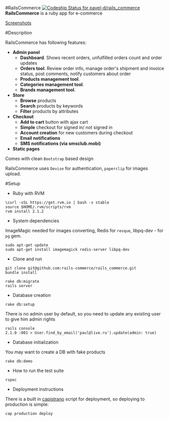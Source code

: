 #RailsCommerce [![Codeship Status for pavel-d/rails_commerce](https://codeship.com/projects/e663d800-b508-0132-138f-52c2f28a8fc9/status?branch=master)](https://codeship.com/projects/70639)
**RailsCommerce** is a ruby app for e-commerce


[Screenshots](https://github.com/rails-commerce/rails_commerce/wiki/Screenshots)

#Description

RailsCommerce has following features:

- **Admin panel**
  - **Dashboard**. Shows recent orders, unfulfilled orders count and order updates
  - **Orders tool**. Review order info, manage order's shipment and invoice status, post comments, notify customers about order
  - **Products management tool**. 
  - **Categories management tool**.
  - **Brands management tool**.
- **Store**
  - **Browse** products
  - **Search** products by keywords
  - **Filter** products by attributes
- **Checkout**
  - **Add to cart** button with ajax cart
  - **Simple** checkout for signed in/ not signed in
  - **Account creation** for new customers during checkout
  - **Email notifications**
  - **SMS notifications (via smsclub.mobi)**
- **Static pages**

Comes with clean `Bootstrap` based design

RailsCommerce uses `Devise` for authentication, `paperclip` for images upload.

#Setup


* Ruby with RVM

```
\curl -sSL https://get.rvm.io | bash -s stable
source $HOME/.rvm/scripts/rvm
rvm install 2.1.2
```

* System dependencies

ImageMagic needed for images converting, Redis for `resque`, libpq-dev - for `pg` gem.
```
sudo apt-get update
sudo apt-get install imagemagick redis-server libpq-dev
```

* Clone and run
```
git clone git@github.com:rails-commerce/rails_commerce.git
bundle install

rake db:migrate
rails server
```



* Database creation

```
rake db:setup
```

There is no admin user by default, so you need to update any existing user to give him admin rights

```
rails console
2.1.0 :001 > User.find_by_email('paul@live.ru').update(admin: true)
```

* Database initialization

You may want to create a DB with fake products
```
rake db:demo
```

* How to run the test suite

```
rspec
```

* Deployment instructions

There is a built in [capistrano](https://github.com/rails-commerce/rails_commerce/blob/master/config/deploy.rb) script for deployment, so deploying to production is simple:

```
cap production deploy
```




